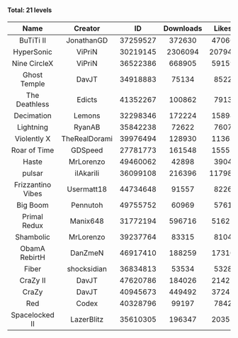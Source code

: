 #### Total: 21 levels

| Name | Creator | ID | Downloads | Likes |
|:---:|:---:|:---:|:---:|:---:|
| BuTiTi II | JonathanGD | 37259527 | 372630 | 47066
| HyperSonic | ViPriN | 30219145 | 2306094 | 207942
| Nine CircleX | ViPriN | 36522386 | 668905 | 59159
| Ghost Temple | DavJT | 34918883 | 75134 | 8522
| The Deathless | Edicts | 41352267 | 100862 | 7913
| Decimation | Lemons | 32298346 | 172224 | 15894
| Lightning | RyanAB | 35842238 | 72622 | 7607
| Violently X | TheRealDorami | 39976494 | 128930 | 11363
| Roar of Time | GDSpeed | 27781773 | 161548 | 15552
| Haste | MrLorenzo | 49460062 | 42898 | 3904
| pulsar | iIAkariIi | 36099108 | 216396 | 117982
| Frizzantino Vibes | Usermatt18 | 44734648 | 91557 | 8226
| Big Boom | Pennutoh | 49755752 | 60969 | 5761
| Primal Redux | Manix648 | 31772194 | 596716 | 51622
| Shambolic | MrLorenzo | 39237764 | 83315 | 8104
| ObamA RebirtH | DanZmeN | 46917410 | 188259 | 17310
| Fiber | shocksidian | 36834813 | 53534 | 5328
| CraZy II | DavJT | 47620786 | 184026 | 21427
| CraZy | DavJT | 40945673 | 449492 | 37247
| Red | Codex | 40328796 | 99197 | 7842
| Spacelocked II | LazerBlitz | 35610305 | 196347 | 20353
